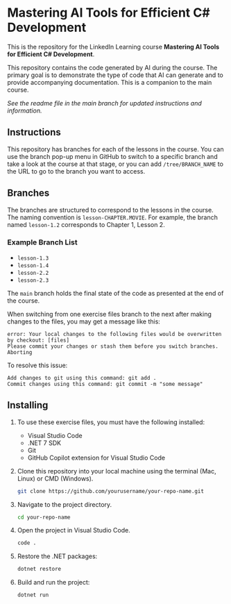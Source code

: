 # Mastering AI Tools for Efficient C# Development

This is the repository for the LinkedIn Learning course **Mastering AI Tools for Efficient C# Development**.

This repository contains the code generated by AI during the course. The primary goal is to demonstrate the type of code that AI can generate and to provide accompanying documentation. This is a companion to the main course.

_See the readme file in the main branch for updated instructions and information._

## Instructions

This repository has branches for each of the lessons in the course. You can use the branch pop-up menu in GitHub to switch to a specific branch and take a look at the course at that stage, or you can add `/tree/BRANCH_NAME` to the URL to go to the branch you want to access.

## Branches

The branches are structured to correspond to the lessons in the course. The naming convention is `lesson-CHAPTER.MOVIE`. For example, the branch named `lesson-1.2` corresponds to Chapter 1, Lesson 2.

### Example Branch List

- `lesson-1.3`
- `lesson-1.4`
- `lesson-2.2`
- `lesson-2.3`

The `main` branch holds the final state of the code as presented at the end of the course.

When switching from one exercise files branch to the next after making changes to the files, you may get a message like this:

    error: Your local changes to the following files would be overwritten by checkout: [files]
    Please commit your changes or stash them before you switch branches.
    Aborting

To resolve this issue:
	
    Add changes to git using this command: git add .
	Commit changes using this command: git commit -m "some message"

## Installing

1. To use these exercise files, you must have the following installed:
	- Visual Studio Code
	- .NET 7 SDK
	- Git
	- GitHub Copilot extension for Visual Studio Code

2. Clone this repository into your local machine using the terminal (Mac, Linux) or CMD (Windows).

    ```sh
    git clone https://github.com/yourusername/your-repo-name.git
    ```

3. Navigate to the project directory.

    ```sh
    cd your-repo-name
    ```

4. Open the project in Visual Studio Code.

    ```sh
    code .
    ```

5. Restore the .NET packages:

    ```sh
    dotnet restore
    ```

6. Build and run the project:

    ```sh
    dotnet run
    ```
